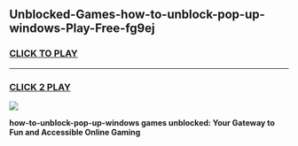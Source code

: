 
## Unblocked-Games-how-to-unblock-pop-up-windows-Play-Free-fg9ej
<h3>
<a href="https://premium76.site?title=how-to-unblock-pop-up-windows&ref=12A">CLICK TO PLAY</a></h3>
<hr>

<h3>
<a href="https://premium76.site?title=how-to-unblock-pop-up-windows&ref=12A">CLICK 2 PLAY</a>
  
</h3>

<a href="https://premium76.site?title=how-to-unblock-pop-up-windows&ref=12A"><img src="https://clearcache.store/games.png"></a>


**how-to-unblock-pop-up-windows games unblocked: Your Gateway to Fun and Accessible Online Gaming**
